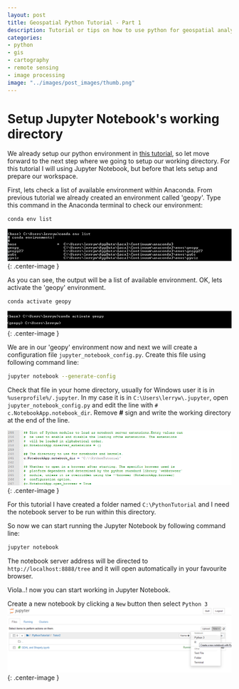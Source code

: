 ```yaml
---
layout: post
title: Geospatial Python Tutorial - Part 1
description: Tutorial or tips on how to use python for geospatial analysis.
categories:
- python
- gis
- cartography
- remote sensing
- image processing
image: "../images/post_images/thumb.png"
---
```


# Setup Jupyter Notebook's working directory

We already setup our python environment in [this tutorial](https://lerryws.xyz/posts/Setup-geospatial-environment-in-Anaconda), so let move forward to the next step where we going to setup our working directory. For this tutorial I will using Jupyter Notebook, but before that lets setup and prepare our workspace.

First, lets check a list of available environment within Anaconda. From previous tutorial we already created an environment called 'geopy'. Type this command in the Anaconda terminal to check our environment:

```bash
conda env list
```

![png](../images/post_images/20190503/2019-05-15_8-38-12.png){: .center-image }

As you can see, the output will be a list of available environment. OK, lets activate the 'geopy' environment.

```bash
conda activate geopy
```
![png](../images/post_images/20190503/2019-05-15_8-49-17.png){: .center-image }

We are in our 'geopy' environment now and next we will create a configuration file `jupyter_notebook_config.py`. Create this file using following command line:

```bash
jupyter notebook --generate-config
```
Check that file in your home directory, usually for Windows user it is in `%userprofile%/.jupyter`.
In my case it is in `C:\Users\lerryw\.jupyter`, open `jupyter_notebook_config.py` and edit the line with `# c.NotebookApp.notebook_dir`. Remove __#__ sign and write the working directory at the end of the line.

![png](../images/post_images/20190503/2019-05-15_9-10-35.png){: .center-image }

For this tutorial I have created a folder named `C:\PythonTutorial` and I need the notebook server to be run within this directory.

So now we can start running the Jupyter Notebook by following command line:

```bash
jupyter notebook
```
The notebook server address will be directed to `http://localhost:8888/tree` and it will open automatically in your favourite browser.

Viola..! now you can start working in Jupyter Notebook.

Create a new notebook by clicking a `New` button then select `Python 3`
![png](../images/post_images/20190503/2019-05-15_16-20-28.png){: .center-image }
